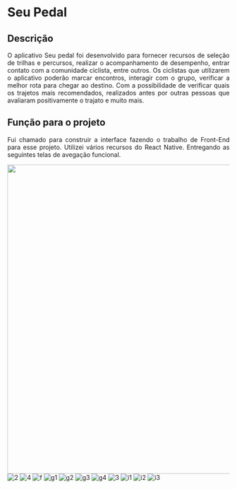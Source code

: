 # Seu Pedal
## Descrição
<p align="justify">O aplicativo Seu pedal foi desenvolvido para fornecer recursos de seleção de trilhas e percursos, realizar o acompanhamento de desempenho, entrar contato com a comunidade ciclista, entre outros. Os ciclistas que utilizarem o aplicativo poderão marcar encontros, interagir com o grupo, verificar a melhor rota para chegar ao destino. Com a possibilidade de verificar quais os trajetos mais recomendados, realizados antes por outras pessoas que avaliaram positivamente o trajato e muito mais.</p>

## Função para o projeto
<p align="justify">Fui chamado para construir a interface fazendo o trabalho de Front-End para esse projeto. Utilizei vários recursos do React Native. Entregando as seguintes telas de avegação funcional.</p>

<img src="https://user-images.githubusercontent.com/22685987/147886110-b5ed7cbf-dd45-4ea5-93a6-595759e0b365.jpeg" height="700px"/>  ![2](https://user-images.githubusercontent.com/22685987/147886114-a1dfe0f7-7cf1-4697-a4da-b7edd60c703e.jpeg)  ![4](https://user-images.githubusercontent.com/22685987/147886122-3d3cb178-0e15-4ded-aa24-64e9eefb413f.jpeg)  ![f](https://user-images.githubusercontent.com/22685987/147886206-f49901c3-d32d-4af2-8bd3-6b827a5fd9eb.jpeg)  ![g1](https://user-images.githubusercontent.com/22685987/147886139-09372852-00cf-40d5-b992-e8e91c831d53.jpeg) ![g2](https://user-images.githubusercontent.com/22685987/147886148-caef1c95-ff98-432b-9446-a854953b96ff.jpeg) ![g3](https://user-images.githubusercontent.com/22685987/147886159-3e4a6370-e441-45bb-ab8d-9ec524252894.jpeg) ![g4](https://user-images.githubusercontent.com/22685987/147886166-5e6fb4d8-497b-4b9c-8546-b8991cdc3bc4.jpeg) ![3](https://user-images.githubusercontent.com/22685987/147886178-e10b7a50-fa1a-418c-ba59-33ee16147a33.jpeg)  ![i1](https://user-images.githubusercontent.com/22685987/147886182-134087e4-f129-47e8-9d2c-6f6ef8c9bea1.jpeg) ![i2](https://user-images.githubusercontent.com/22685987/147886186-472d13d6-0809-4ebf-abff-e7ed52515025.jpeg) ![i3](https://user-images.githubusercontent.com/22685987/147886198-335f0dc4-31ad-4d50-9f83-c622c3b540c8.jpeg)
